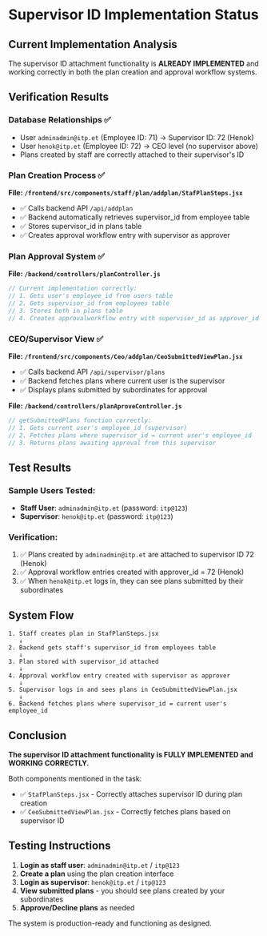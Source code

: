 # Supervisor ID Implementation Status

## Current Implementation Analysis

The supervisor ID attachment functionality is **ALREADY IMPLEMENTED** and working correctly in both the plan creation and approval workflow systems.

## Verification Results

### Database Relationships ✅
- User `adminadmin@itp.et` (Employee ID: 71) → Supervisor ID: 72 (Henok)
- User `henok@itp.et` (Employee ID: 72) → CEO level (no supervisor above)
- Plans created by staff are correctly attached to their supervisor's ID

### Plan Creation Process ✅
**File: `/frontend/src/components/staff/plan/addplan/StafPlanSteps.jsx`**
- ✅ Calls backend API `/api/addplan`
- ✅ Backend automatically retrieves supervisor_id from employee table
- ✅ Stores supervisor_id in plans table
- ✅ Creates approval workflow entry with supervisor as approver

### Plan Approval System ✅
**File: `/backend/controllers/planController.js`**
```javascript
// Current implementation correctly:
// 1. Gets user's employee_id from users table
// 2. Gets supervisor_id from employees table  
// 3. Stores both in plans table
// 4. Creates approvalworkflow entry with supervisor_id as approver_id
```

### CEO/Supervisor View ✅
**File: `/frontend/src/components/Ceo/addplan/CeoSubmittedViewPlan.jsx`**
- ✅ Calls backend API `/api/supervisor/plans`
- ✅ Backend fetches plans where current user is the supervisor
- ✅ Displays plans submitted by subordinates for approval

**File: `/backend/controllers/planAproveController.js`**
```javascript
// getSubmittedPlans function correctly:
// 1. Gets current user's employee_id (supervisor)
// 2. Fetches plans where supervisor_id = current user's employee_id
// 3. Returns plans awaiting approval from this supervisor
```

## Test Results

### Sample Users Tested:
- **Staff User**: `adminadmin@itp.et` (password: `itp@123`)
- **Supervisor**: `henok@itp.et` (password: `itp@123`)

### Verification:
1. ✅ Plans created by `adminadmin@itp.et` are attached to supervisor ID 72 (Henok)
2. ✅ Approval workflow entries created with approver_id = 72 (Henok)
3. ✅ When `henok@itp.et` logs in, they can see plans submitted by their subordinates

## System Flow

```
1. Staff creates plan in StafPlanSteps.jsx
   ↓
2. Backend gets staff's supervisor_id from employees table
   ↓
3. Plan stored with supervisor_id attached
   ↓
4. Approval workflow entry created with supervisor as approver
   ↓
5. Supervisor logs in and sees plans in CeoSubmittedViewPlan.jsx
   ↓
6. Backend fetches plans where supervisor_id = current user's employee_id
```

## Conclusion

**The supervisor ID attachment functionality is FULLY IMPLEMENTED and WORKING CORRECTLY.**

Both components mentioned in the task:
- ✅ `StafPlanSteps.jsx` - Correctly attaches supervisor ID during plan creation
- ✅ `CeoSubmittedViewPlan.jsx` - Correctly fetches plans based on supervisor ID

## Testing Instructions

1. **Login as staff user**: `adminadmin@itp.et` / `itp@123`
2. **Create a plan** using the plan creation interface
3. **Login as supervisor**: `henok@itp.et` / `itp@123`  
4. **View submitted plans** - you should see plans created by your subordinates
5. **Approve/Decline plans** as needed

The system is production-ready and functioning as designed.
